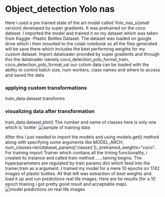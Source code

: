 # Object_detection Yolo nas 
Here i used a pre trained state of the art model called Yolo_nas_s(small version) developed by super gradients.
It was pretrained on the  coco dataset.
I imported the model and trained it on my dataset which was taken from Kaggle -Plastic Bottles Dataset.
The dataset was loaded on google drive which i then mounted to the colab notebook so all the files generated will be save there which includes the best performing weights for my custom dataset.
Import dataloader provided by super gradients and through this the dataloader namely coco_detection_yolo_format_train, coco_detection_yolo_format_val our cutom data can be loaded with the ability to control batch size, num workers, class names and where to access and saved the data.

### applying custom transformations
train_data.dataset.transforms
### visualizing data after transformation
train_data.dataset.plot()
The number and name of classes here is only one which is 'bottle'
![sample of training data](https://user-images.githubusercontent.com/26987970/265216951-03b1fb57-f86b-424d-93cf-c38489369572.png)

After this i just needed to import the models and using models.get() method along with specifying some arguments like MODEL_ARCH, num_classes=len(dataset_params['classes']), pretrained_weights="coco".
For training import Trainer which contians all the trining functionality, i created its instance and called train method ......taining begins.
The hyperparameters are regulated by train params dict which feed into the trainer,train as a argument.
I trained my model for a mere 10 epochs on 1742 images of plastic bottles.
All that left was extraction of best weights and load it up and run predictions real life images.
Here are he results (for a 10 epoch trianing i got pretty good result and acceptable map).
![model predictions on real life images](URL)



